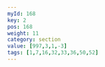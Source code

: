 ```yaml
---
myId: 168
key: 2
pos: 168
weight: 11
category: section
value: [997,3,1,-3]
tags: [1,7,16,32,33,36,50,52]
---
```

